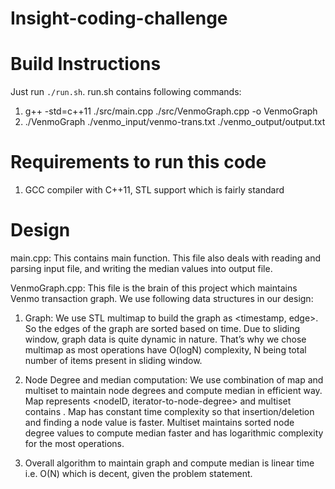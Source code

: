 # Insight-coding-challenge

# Build Instructions
Just run `./run.sh`. run.sh contains following commands:
1. g++ -std=c++11 ./src/main.cpp ./src/VenmoGraph.cpp -o VenmoGraph
2. ./VenmoGraph ./venmo_input/venmo-trans.txt ./venmo_output/output.txt

# Requirements to run this code
1. GCC compiler with C++11, STL support which is fairly standard 

# Design 
main.cpp: This contains main function. This file also deals with reading and parsing input file, and writing the median values into output file.

VenmoGraph.cpp: This file is the brain of this project which maintains Venmo transaction graph. We use following data structures in our design: 

1. Graph: We use STL multimap to build the graph as <timestamp, edge>. So the edges of the graph are sorted based on time. Due to sliding window, graph data is quite dynamic in nature. That’s why we chose multimap as most operations have O(logN) complexity, N being total number of items present in sliding window. 

2. Node Degree and median computation: We use combination of map and multiset to maintain node degrees and compute median in efficient way. Map represents <nodeID, iterator-to-node-degree> and multiset contains <node-degree>. Map has constant time complexity so that insertion/deletion and finding a node value is faster. Multiset maintains sorted node degree values to compute median faster and has logarithmic complexity for the most operations. 

3. Overall algorithm to maintain graph and compute median is linear time i.e. O(N) which is decent, given the problem statement. 
